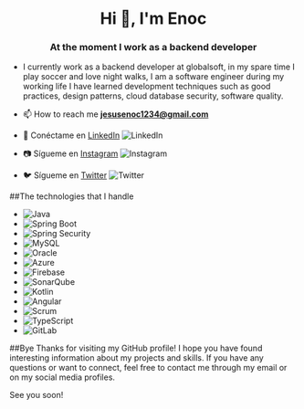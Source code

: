 <h1 align="center">Hi 👋, I'm Enoc</h1>
<h3 align="center">At the moment I work as a backend developer</h3>

- I currently work as a backend developer at globalsoft, in my spare time I play soccer and love night walks, I am a software engineer during my working life I have learned development techniques such as good practices, design patterns, cloud database security, software quality.

- 📫 How to reach me **jesusenoc1234@gmail.com**
- 💼 Conéctame en [LinkedIn](https://www.linkedin.com/in/enoc-g-martinez-a48587228/) ![LinkedIn](https://img.shields.io/badge/-LinkedIn-0077B5?logo=linkedin)
- 📷 Sígueme en [Instagram](enlace_a_tu_perfil_de_instagram) ![Instagram](https://img.shields.io/badge/-Instagram-E4405F?logo=instagram)
- 🐦 Sígueme en [Twitter](https://img.shields.io/twitter/follow/enoc31797718?logo=twitter&style=for-the-badge) ![Twitter](https://img.shields.io/badge/-Twitter-1DA1F2?logo=twitter)


##The technologies that I handle

- ![Java](https://img.shields.io/badge/-Java-007396?logo=java)
- ![Spring Boot](https://img.shields.io/badge/-Spring%20Boot-brightgreen?logo=spring)
- ![Spring Security](https://img.shields.io/badge/-Spring%20Security-6DB33F?logo=spring)
- ![MySQL](https://img.shields.io/badge/-MySQL-blue?logo=mysql)
- ![Oracle](https://img.shields.io/badge/-Oracle-red?logo=oracle)
- ![Azure](https://img.shields.io/badge/-Azure-blue?logo=microsoft-azure)
- ![Firebase](https://img.shields.io/badge/-Firebase-orange?logo=firebase)
- ![SonarQube](https://img.shields.io/badge/-SonarQube-4E9BCD?logo=sonarqube)
- ![Kotlin](https://img.shields.io/badge/-Kotlin-7F52FF?logo=kotlin)
- ![Angular](https://img.shields.io/badge/-Angular-DD0031?logo=angular)
- ![Scrum](https://img.shields.io/badge/-Scrum-6DB33F?logo=scrum)
- ![TypeScript](https://img.shields.io/badge/-TypeScript-3178C6?logo=typescript)
- ![GitLab](https://img.shields.io/badge/-GitLab-FCA121?logo=gitlab)

##Bye
Thanks for visiting my GitHub profile! I hope you have found interesting information about my projects and skills. If you have any questions or want to connect, feel free to contact me through my email or on my social media profiles.

See you soon!



